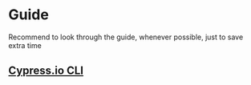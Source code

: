 # Guide

Recommend to look through the guide, whenever possible, just to save extra time

## [Cypress.io CLI](https://docs.cypress.io/guides/guides/command-line.html#Installation)
